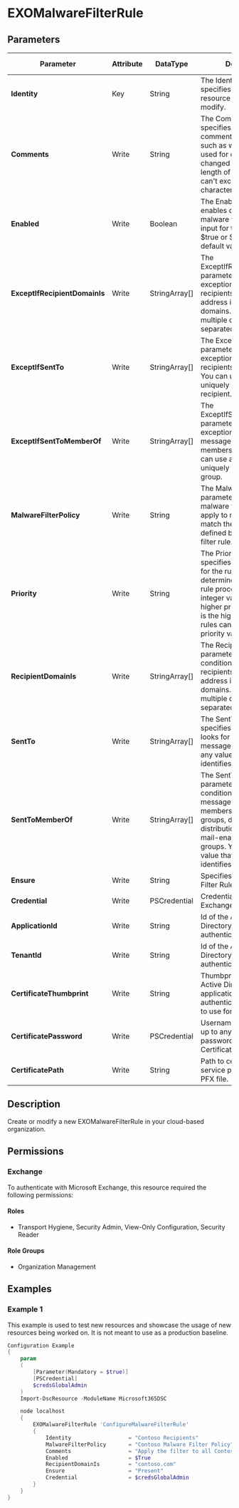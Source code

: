﻿# EXOMalwareFilterRule

## Parameters

| Parameter | Attribute | DataType | Description | Allowed Values |
| --- | --- | --- | --- | --- |
| **Identity** | Key | String | The Identity parameter specifies the EXO resource you want to modify. | |
| **Comments** | Write | String | The Comments parameter specifies informative comments for the rule, such as what the rule is used for or how it has changed over time. The length of the comment can't exceed 1024 characters. | |
| **Enabled** | Write | Boolean | The Enabled parameter enables or disables the malware filter rule. Valid input for this parameter is $true or $false. The default value is $true. | |
| **ExceptIfRecipientDomainIs** | Write | StringArray[] | The ExceptIfRecipientDomainIs parameter specifies an exception that looks for recipients with email address in the specified domains. You can specify multiple domains separated by commas. | |
| **ExceptIfSentTo** | Write | StringArray[] | The ExceptIfSentTo parameter specifies an exception that looks for recipients in messages. You can use any value that uniquely identifies the recipient. | |
| **ExceptIfSentToMemberOf** | Write | StringArray[] | The ExceptIfSentToMemberOf parameter specifies an exception that looks for messages sent to members of groups. You can use any value that uniquely identifies the group. | |
| **MalwareFilterPolicy** | Write | String | The MalwareFilterPolicy parameter specifies the malware filter policy to apply to messages that match the conditions defined by this malware filter rule. | |
| **Priority** | Write | String | The Priority parameter specifies a priority value for the rule that determines the order of rule processing. A lower integer value indicates a higher priority, the value 0 is the highest priority, and rules can't have the same priority value. | |
| **RecipientDomainIs** | Write | StringArray[] | The RecipientDomainIs parameter specifies a condition that looks for recipients with email address in the specified domains. You can specify multiple domains separated by commas. | |
| **SentTo** | Write | StringArray[] | The SentTo parameter specifies a condition that looks for recipients in messages. You can use any value that uniquely identifies the recipient. | |
| **SentToMemberOf** | Write | StringArray[] | The SentToMemberOf parameter specifies a condition that looks for messages sent to members of distribution groups, dynamic distribution groups, or mail-enabled security groups. You can use any value that uniquely identifies the group. | |
| **Ensure** | Write | String | Specifies if the Malware Filter Rule should exist. | `Present`, `Absent` |
| **Credential** | Write | PSCredential | Credentials of the Exchange Global Admin | |
| **ApplicationId** | Write | String | Id of the Azure Active Directory application to authenticate with. | |
| **TenantId** | Write | String | Id of the Azure Active Directory tenant used for authentication. | |
| **CertificateThumbprint** | Write | String | Thumbprint of the Azure Active Directory application's authentication certificate to use for authentication. | |
| **CertificatePassword** | Write | PSCredential | Username can be made up to anything but password will be used for CertificatePassword | |
| **CertificatePath** | Write | String | Path to certificate used in service principal usually a PFX file. | |

## Description

Create or modify a new EXOMalwareFilterRule in your cloud-based organization.

## Permissions


### Exchange

To authenticate with Microsoft Exchange, this resource required the following permissions:

#### Roles

- Transport Hygiene, Security Admin, View-Only Configuration, Security Reader

#### Role Groups

- Organization Management

## Examples

### Example 1

This example is used to test new resources and showcase the usage of new resources being worked on.
It is not meant to use as a production baseline.

```powershell
Configuration Example
{
    param
    (
        [Parameter(Mandatory = $true)]
        [PSCredential]
        $credsGlobalAdmin
    )
    Import-DscResource -ModuleName Microsoft365DSC

    node localhost
    {
        EXOMalwareFilterRule 'ConfigureMalwareFilterRule'
        {
            Identity                  = "Contoso Recipients"
            MalwareFilterPolicy       = "Contoso Malware Filter Policy"
            Comments                  = "Apply the filter to all Contoso users"
            Enabled                   = $True
            RecipientDomainIs         = "contoso.com"
            Ensure                    = "Present"
            Credential                = $credsGlobalAdmin
        }
    }
}
```

